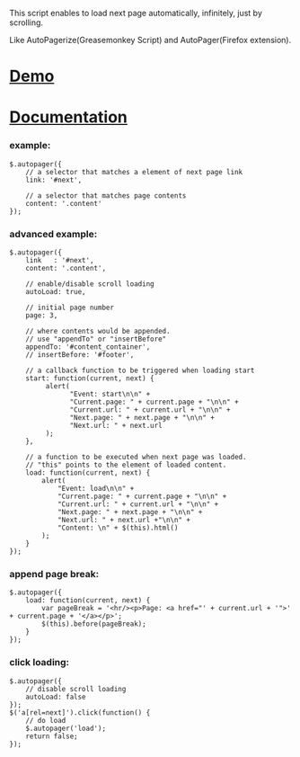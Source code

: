 This script enables to load next page automatically, infinitely, just by scrolling.

Like AutoPagerize(Greasemonkey Script) and AutoPager(Firefox extension).




# [Demo](http://lagoscript.org/jquery/autopager/demo) #


# [Documentation](http://lagoscript.org/jquery/autopager/documentation) #



### example: ###
```
$.autopager({
    // a selector that matches a element of next page link
    link: '#next',

    // a selector that matches page contents
    content: '.content'
});
```


### advanced example: ###
```
$.autopager({
    link   : '#next',
    content: '.content',

    // enable/disable scroll loading
    autoLoad: true,

    // initial page number 
    page: 3,
    
    // where contents would be appended.
    // use "appendTo" or "insertBefore"
    appendTo: '#content_container', 
    // insertBefore: '#footer', 

    // a callback function to be triggered when loading start 
    start: function(current, next) {
         alert(
               "Event: start\n\n" + 
               "Current.page: " + current.page + "\n\n" +
               "Current.url: " + current.url + "\n\n" +
               "Next.page: " + next.page + "\n\n" +
               "Next.url: " + next.url
         );
    },

    // a function to be executed when next page was loaded. 
    // "this" points to the element of loaded content.
    load: function(current, next) {
        alert(
            "Event: load\n\n" + 
            "Current.page: " + current.page + "\n\n" +
            "Current.url: " + current.url + "\n\n" +
            "Next.page: " + next.page + "\n\n" +
            "Next.url: " + next.url +"\n\n" +
            "Content: \n" + $(this).html()
        );
    }
});
```


### append page break: ###
```
$.autopager({
    load: function(current, next) {
        var pageBreak = '<hr/><p>Page: <a href="' + current.url + '">' + current.page + '</a></p>';
        $(this).before(pageBreak);
    }
});
```


### click loading: ###
```
$.autopager({
    // disable scroll loading
    autoLoad: false
});
$('a[rel=next]').click(function() {
    // do load
    $.autopager('load');
    return false;
});
```